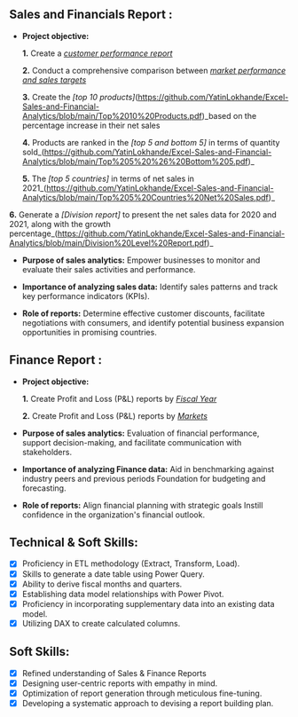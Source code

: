 ## Sales and Financials Report :


- **Project objective:** 

    **1.** Create a _[customer performance report](https://github.com/YatinLokhande/Excel-Sales-and-Financial-Analytics/blob/main/Customer%20Performance%20Report.pdf)_ 

    **2.** Conduct a comprehensive comparison between _[market performance and sales targets](https://github.com/YatinLokhande/Excel-Sales-and-Financial-Analytics/blob/main/Market%20Performance%20vs%20Target.pdf)_

  **3.** Create the _[top 10 products]_(https://github.com/YatinLokhande/Excel-Sales-and-Financial-Analytics/blob/main/Top%2010%20Products.pdf)_based on the percentage increase in their net sales

  **4.** Products are ranked in the _[top 5 and bottom 5]_ in terms of quantity sold_(https://github.com/YatinLokhande/Excel-Sales-and-Financial-Analytics/blob/main/Top%205%20%26%20Bottom%205.pdf)_

  **5.** The _[top 5 countries]_ in terms of net sales in 2021_(https://github.com/YatinLokhande/Excel-Sales-and-Financial-Analytics/blob/main/Top%205%20Countries%20Net%20Sales.pdf)_

**6.**  Generate a _[Division report]_ to present the net sales data for 2020 and 2021, along with the growth percentage_(https://github.com/YatinLokhande/Excel-Sales-and-Financial-Analytics/blob/main/Division%20Level%20Report.pdf)_

- **Purpose of sales analytics:** Empower businesses to monitor and evaluate their sales activities and performance.

- **Importance of analyzing sales data:** Identify sales patterns and track key performance indicators (KPIs).

- **Role of reports:** Determine effective customer discounts, facilitate negotiations with consumers, and identify potential business expansion opportunities in promising countries.


## Finance Report :

- **Project objective:** 

    **1.** Create Profit and Loss (P&L) reports by _[Fiscal Year](https://github.com/YatinLokhande/Excel-Sales-and-Financial-Analytics/blob/main/P%20%26%20L%20Report.pdf)_ 

   **2.** Create Profit and Loss (P&L) reports by _[Markets](https://github.com/YatinLokhande/Excel-Sales-and-Financial-Analytics/blob/main/P%20%26%20L%20Months.pdf)_

- **Purpose of sales analytics:** Evaluation of financial performance, support decision-making, and facilitate communication with stakeholders.

- **Importance of analyzing Finance data:** Aid in benchmarking against industry peers and previous periods Foundation for budgeting and forecasting.

- **Role of reports:** Align financial planning with strategic goals Instill confidence in the organization's financial outlook.


## Technical & Soft Skills:
- [x]	Proficiency in ETL methodology (Extract, Transform, Load).
- [x]	Skills to generate a date table using Power Query.
- [x]	Ability to derive fiscal months and quarters.
- [x]	Establishing data model relationships with Power Pivot.
- [x]	Proficiency in incorporating supplementary data into an existing data model.
- [x]	Utilizing DAX to create calculated columns.

## Soft Skills:
- [x]	Refined understanding of Sales & Finance Reports
- [x]	Designing user-centric reports with empathy in mind.
- [x]	Optimization of report generation through meticulous fine-tuning.
- [x]	Developing a systematic approach to devising a report building plan.
